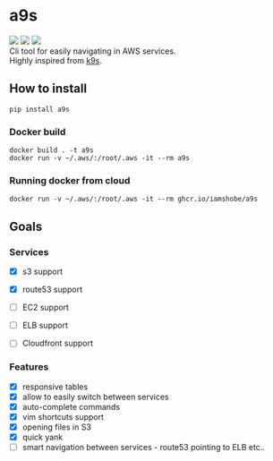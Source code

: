 # a9s

![](https://img.shields.io/github/v/release/IamShobe/a9s) ![](https://img.shields.io/github/workflow/status/IamShobe/a9s/Create%20and%20publish%20a%20Python%20package?label=pypi%20build) ![](https://img.shields.io/github/workflow/status/IamShobe/a9s/Create%20and%20publish%20a%20Docker%20image?label=docker%20build)  
Cli tool for easily navigating in AWS services.  
Highly inspired from [k9s](https://github.com/derailed/k9s). 



## How to install

```shell
pip install a9s
```

### Docker build

```shell
docker build . -t a9s
docker run -v ~/.aws/:/root/.aws -it --rm a9s
```

### Running docker from cloud

```shell
docker run -v ~/.aws/:/root/.aws -it --rm ghcr.io/iamshobe/a9s
```

## Goals

### Services
- [X] s3 support
- [X] route53 support
- [ ] EC2 support
- [ ] ELB support
- [ ] Cloudfront support


### Features
- [X] responsive tables
- [X] allow to easily switch between services
- [X] auto-complete commands
- [X] vim shortcuts support
- [X] opening files in S3
- [X] quick yank
- [ ] smart navigation between services - route53 pointing to ELB etc..

